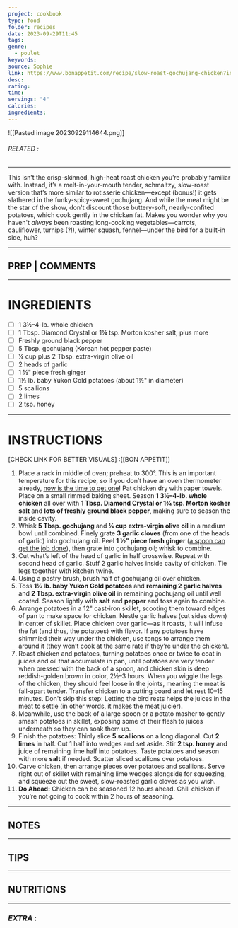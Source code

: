```yaml
---
project: cookbook
type: food
folder: recipes
date: 2023-09-29T11:45
tags: 
genre:
  - poulet
keywords: 
source: Sophie
link: https://www.bonappetit.com/recipe/slow-roast-gochujang-chicken?intcid=inline_amp
desc: 
rating: 
time: 
servings: "4"
calories: 
ingredients:
---
```


![[Pasted image 20230929114644.png]]
###### *RELATED* : 
---
This isn’t the crisp-skinned, high-heat roast chicken you’re probably familiar with. Instead, it’s a melt-in-your-mouth tender, schmaltzy, slow-roast version that’s more similar to rotisserie chicken—except (bonus!) it gets slathered in the funky-spicy-sweet gochujang. And while the meat might be the star of the show, don't discount those buttery-soft, nearly-confited potatoes, which cook gently in the chicken fat. Makes you wonder why you haven't _always_ been roasting long-cooking vegetables—carrots, cauliflower, turnips (?!), winter squash, fennel—under the bird for a built-in side, huh?

---
## PREP | COMMENTS



---
# INGREDIENTS

- [ ] 1 3½–4-lb. whole chicken
- [ ] 1 Tbsp. Diamond Crystal or 1¾ tsp. Morton kosher salt, plus more
- [ ] Freshly ground black pepper
- [ ] 5 Tbsp. gochujang (Korean hot pepper paste) 
- [ ] ¼ cup plus 2 Tbsp. extra-virgin olive oil
- [ ] 2 heads of garlic
- [ ] 1 ½" piece fresh ginger
- [ ] 1½ lb. baby Yukon Gold potatoes (about 1½" in diameter)
- [ ] 5 scallions
- [ ] 2 limes
- [ ] 2 tsp. honey

---
# INSTRUCTIONS

[CHECK LINK FOR BETTER VISUALS]  :[[BON APPETIT]]

1. Place a rack in middle of oven; preheat to 300°. This is an important temperature for this recipe, so if you don’t have an oven thermometer already, [now is the time to get one](https://www.bonappetit.com/story/oven-thermometer)! Pat chicken dry with paper towels. Place on a small rimmed baking sheet. Season **1 3½–4-lb. whole chicken** all over with **1 Tbsp. Diamond Crystal or 1¾ tsp. Morton kosher salt** and **lots of freshly ground black pepper**, making sure to season the inside cavity.
2. Whisk **5 Tbsp. gochujang** and **¼ cup extra-virgin olive oil** in a medium bowl until combined. Finely grate **3 garlic cloves** (from one of the heads of garlic) into gochujang oil. Peel **1 ½" piece fresh ginger** ([a spoon can get the job done](https://www.bonappetit.com/story/how-to-peel-ginger-with-a-spoon)), then grate into gochujang oil; whisk to combine.
3. Cut what’s left of the head of garlic in half crosswise. Repeat with second head of garlic. Stuff 2 garlic halves inside cavity of chicken. Tie legs together with kitchen twine.
4. Using a pastry brush, brush half of gochujang oil over chicken.
5. Toss **1½ lb. baby Yukon Gold potatoes** and **remaining 2 garlic halves** and **2 Tbsp. extra-virgin olive oil** in remaining gochujang oil until well coated. Season lightly with **salt** and **pepper** and toss again to combine.
6. Arrange potatoes in a 12" cast-iron skillet, scooting them toward edges of pan to make space for chicken. Nestle garlic halves (cut sides down) in center of skillet. Place chicken over garlic—as it roasts, it will infuse the fat (and thus, the potatoes) with flavor. If any potatoes have shimmied their way under the chicken, use tongs to arrange them around it (they won’t cook at the same rate if they’re under the chicken).
7. Roast chicken and potatoes, turning potatoes once or twice to coat in juices and oil that accumulate in pan, until potatoes are very tender when pressed with the back of a spoon, and chicken skin is deep reddish-golden brown in color, 2½–3 hours. When you wiggle the legs of the chicken, they should feel loose in the joints, meaning the meat is fall-apart tender. Transfer chicken to a cutting board and let rest 10–15 minutes. Don't skip this step: Letting the bird rests helps the juices in the meat to settle (in other words, it makes the meat juicier).
8. Meanwhile, use the back of a large spoon or a potato masher to gently smash potatoes in skillet, exposing some of their flesh to juices underneath so they can soak them up.
9. Finish the potatoes: Thinly slice **5 scallions** on a long diagonal. Cut **2 limes** in half. Cut 1 half into wedges and set aside. Stir **2 tsp. honey** and juice of remaining lime half into potatoes. Taste potatoes and season with more **salt** if needed. Scatter sliced scallions over potatoes.
10. Carve chicken, then arrange pieces over potatoes and scallions. Serve right out of skillet with remaining lime wedges alongside for squeezing, and squeeze out the sweet, slow-roasted garlic cloves as you wish.
11. **Do Ahead:** Chicken can be seasoned 12 hours ahead. Chill chicken if you’re not going to cook within 2 hours of seasoning.

---
## NOTES



---
## TIPS



---
## NUTRITIONS



---
### *EXTRA* :




